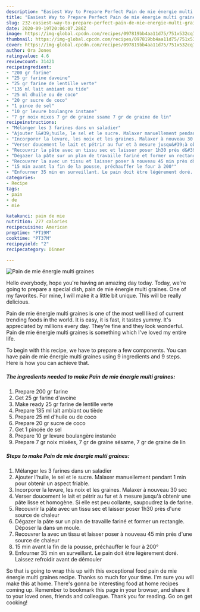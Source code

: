 ```yaml
---
description: "Easiest Way to Prepare Perfect Pain de mie énergie multi graines"
title: "Easiest Way to Prepare Perfect Pain de mie énergie multi graines"
slug: 232-easiest-way-to-prepare-perfect-pain-de-mie-energie-multi-graines
date: 2020-09-19T20:06:07.286Z
image: https://img-global.cpcdn.com/recipes/097819bb4aa11d75/751x532cq70/pain-de-mie-energie-multi-graines-photo-principale-de-la-recette.jpg
thumbnail: https://img-global.cpcdn.com/recipes/097819bb4aa11d75/751x532cq70/pain-de-mie-energie-multi-graines-photo-principale-de-la-recette.jpg
cover: https://img-global.cpcdn.com/recipes/097819bb4aa11d75/751x532cq70/pain-de-mie-energie-multi-graines-photo-principale-de-la-recette.jpg
author: Ora Jones
ratingvalue: 4.6
reviewcount: 31421
recipeingredient:
- "200 gr farine"
- "25 gr farine davoine"
- "25 gr farine de lentille verte"
- "135 ml lait ambiant ou tide"
- "25 ml dhuile ou de coco"
- "20 gr sucre de coco"
- "1 pince de sel"
- "10 gr levure boulangre instane"
- "7 gr noix mixes 7 gr de graine ssame 7 gr de graine de lin"
recipeinstructions:
- "Mélanger les 3 farines dans un saladier"
- "Ajouter l&#39;huile, le sel et le sucre. Malaxer manuellement pendant 1 min pour obtenir un aspect friable."
- "Incorporer la levure, les noix et les graines. Malaxer à nouveau 30 sec"
- "Verser doucement le lait et pétrir au fur et à mesure jusqu&#39;à obtenir une pâte lisse et homogène. Si elle est peu collante, saupoudrez la de farine."
- "Recouvrir la pâte avec un tissu sec et laisser poser 1h30 près d&#39;une source de chaleur"
- "Dégazer la pâte sur un plan de travaille fariné et former un rectangle. Déposer la dans un moule."
- "Recouvrer la avec un tissu et laisser poser à nouveau 45 min près d&#39;une source de chaleur"
- "15 min avant la fin de la pousse, préchauffer le four à 200°"
- "Enfourner 35 min en surveillant. Le pain doit ètre légèrement doré. Laissez refroidir avant de démouler"
categories:
- Recipe
tags:
- pain
- de
- mie

katakunci: pain de mie 
nutrition: 277 calories
recipecuisine: American
preptime: "PT19M"
cooktime: "PT37M"
recipeyield: "2"
recipecategory: Dinner

---
```



![Pain de mie énergie multi graines](https://img-global.cpcdn.com/recipes/097819bb4aa11d75/751x532cq70/pain-de-mie-energie-multi-graines-photo-principale-de-la-recette.jpg)

Hello everybody, hope you're having an amazing day today. Today, we're going to prepare a special dish, pain de mie énergie multi graines. One of my favorites. For mine, I will make it a little bit unique. This will be really delicious.



Pain de mie énergie multi graines is one of the most well liked of current trending foods in the world. It is easy, it is fast, it tastes yummy. It's appreciated by millions every day. They're fine and they look wonderful. Pain de mie énergie multi graines is something which I've loved my entire life.


To begin with this recipe, we have to prepare a few components. You can have pain de mie énergie multi graines using 9 ingredients and 9 steps. Here is how you can achieve that.

<!--inarticleads1-->

##### The ingredients needed to make Pain de mie énergie multi graines:

1. Prepare 200 gr farine
1. Get 25 gr farine d&#39;avoine
1. Make ready 25 gr farine de lentille verte
1. Prepare 135 ml lait ambiant ou tiède
1. Prepare 25 ml d&#39;huile ou de coco
1. Prepare 20 gr sucre de coco
1. Get 1 pincée de sel
1. Prepare 10 gr levure boulangère instanée
1. Prepare 7 gr noix mixées, 7 gr de graine sésame, 7 gr de graine de lin




<!--inarticleads2-->

##### Steps to make Pain de mie énergie multi graines:

1. Mélanger les 3 farines dans un saladier
1. Ajouter l&#39;huile, le sel et le sucre. Malaxer manuellement pendant 1 min pour obtenir un aspect friable.
1. Incorporer la levure, les noix et les graines. Malaxer à nouveau 30 sec
1. Verser doucement le lait et pétrir au fur et à mesure jusqu&#39;à obtenir une pâte lisse et homogène. Si elle est peu collante, saupoudrez la de farine.
1. Recouvrir la pâte avec un tissu sec et laisser poser 1h30 près d&#39;une source de chaleur
1. Dégazer la pâte sur un plan de travaille fariné et former un rectangle. Déposer la dans un moule.
1. Recouvrer la avec un tissu et laisser poser à nouveau 45 min près d&#39;une source de chaleur
1. 15 min avant la fin de la pousse, préchauffer le four à 200°
1. Enfourner 35 min en surveillant. Le pain doit ètre légèrement doré. Laissez refroidir avant de démouler




So that is going to wrap this up with this exceptional food pain de mie énergie multi graines recipe. Thanks so much for your time. I'm sure you will make this at home. There's gonna be interesting food at home recipes coming up. Remember to bookmark this page in your browser, and share it to your loved ones, friends and colleague. Thank you for reading. Go on get cooking!
